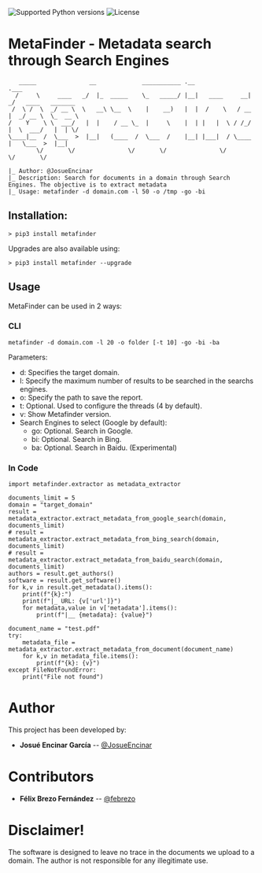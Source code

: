 ![Supported Python versions](https://img.shields.io/badge/python-3.6+-blue.svg?style=flat-square&logo=python)
![License](https://img.shields.io/badge/license-GNU-green.svg?style=flat-square&logo=gnu)

# **MetaFinder - Metadata search through Search Engines**

```
   _____               __             ___________ .__               .___                   
  /     \     ____   _/  |_  _____    \_   _____/ |__|   ____     __| _/   ____   _______  
 /  \ /  \  _/ __ \  \   __\ \__  \    |    __)   |  |  /    \   / __ |  _/ __ \  \_  __ \ 
/    Y    \ \  ___/   |  |    / __ \_  |     \    |  | |   |  \ / /_/ |  \  ___/   |  | \/ 
\____|__  /  \___  >  |__|   (____  /  \___  /    |__| |___|  / \____ |   \___  >  |__|    
        \/       \/               \/       \/               \/       \/       \/          
        
|_ Author: @JosueEncinar
|_ Description: Search for documents in a domain through Search Engines. The objective is to extract metadata
|_ Usage: metafinder -d domain.com -l 50 -o /tmp -go -bi

```

## Installation:

```
> pip3 install metafinder
```

Upgrades are also available using:

```
> pip3 install metafinder --upgrade
```

## Usage 

MetaFinder can be used in 2 ways:

### CLI
```
metafinder -d domain.com -l 20 -o folder [-t 10] -go -bi -ba
```

Parameters:
* d: Specifies the target domain.
* l: Specify the maximum number of results to be searched in the searchs engines.
* o: Specify the path to save the report.
* t: Optional. Used to configure the threads (4 by default).
* v: Show Metafinder version.
* Search Engines to select (Google by default):
  * go: Optional. Search in Google.
  * bi: Optional. Search in Bing.
  * ba: Optional. Search in Baidu. (Experimental)

### In Code
```
import metafinder.extractor as metadata_extractor

documents_limit = 5
domain = "target_domain"
result = metadata_extractor.extract_metadata_from_google_search(domain, documents_limit)
# result = metadata_extractor.extract_metadata_from_bing_search(domain, documents_limit)
# result = metadata_extractor.extract_metadata_from_baidu_search(domain, documents_limit)
authors = result.get_authors()
software = result.get_software()
for k,v in result.get_metadata().items():
    print(f"{k}:")
    print(f"|_ URL: {v['url']}")
    for metadata,value in v['metadata'].items():
        print(f"|__ {metadata}: {value}")

document_name = "test.pdf"
try:
    metadata_file = metadata_extractor.extract_metadata_from_document(document_name)
    for k,v in metadata_file.items():
        print(f"{k}: {v}")
except FileNotFoundError:
    print("File not found")
```
# Author

This project has been developed by:

* **Josué Encinar García** -- [@JosueEncinar](https://twitter.com/JosueEncinar)


# Contributors


* **Félix Brezo Fernández** -- [@febrezo](https://twitter.com/febrezo)


# Disclaimer!

The software is designed to leave no trace in the documents we upload to a domain. The author is not responsible for any illegitimate use.
